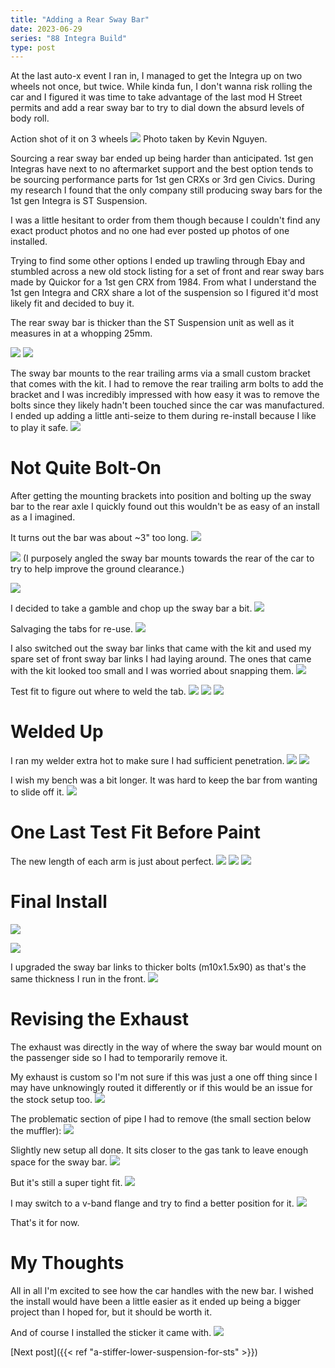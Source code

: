```yaml
---
title: "Adding a Rear Sway Bar"
date: 2023-06-29
series: "88 Integra Build"
type: post
---
```


At the last auto-x event I ran in, I managed to get the Integra up on two wheels not once, but twice. While kinda fun, I don't wanna risk rolling the car and I figured it was time to take advantage of the last mod H Street permits and add a rear sway bar to try to dial down the absurd levels of body roll.

Action shot of it on 3 wheels
![](images/1.jpg)
Photo taken by Kevin Nguyen.

Sourcing a rear sway bar ended up being harder than anticipated. 1st gen Integras have next to no aftermarket support and the best option tends to be sourcing performance parts for 1st gen CRXs or 3rd gen Civics. During my research I found that the only company still producing sway bars for the 1st gen Integra is ST Suspension.

I was a little hesitant to order from them though because I couldn't find any exact product photos and no one had ever posted up photos of one installed.

Trying to find some other options I ended up trawling through Ebay and stumbled across a new old stock listing for a set of front and rear sway bars made by Quickor for a 1st gen CRX from 1984. From what I understand the 1st gen Integra and CRX share a lot of the suspension so I figured it'd most likely fit and decided to buy it.

The rear sway bar is thicker than the ST Suspension unit as well as it measures in at a whopping 25mm.

![](images/2.jpg)
![](images/3.jpg)

The sway bar mounts to the rear trailing arms via a small custom bracket that comes with the kit. I had to remove the rear trailing arm bolts to add the bracket and I was incredibly impressed with how easy it was to remove the bolts since they likely hadn't been touched since the car was manufactured. I ended up adding a little anti-seize to them during re-install because I like to play it safe.
![](images/4.jpg)

# Not Quite Bolt-On

After getting the mounting brackets into position and bolting up the sway bar to the rear axle I quickly found out this wouldn't be as easy of an install as a I imagined.

It turns out the bar was about ~3" too long.
![](images/5.jpg)

![](images/6.jpg)
(I purposely angled the sway bar mounts towards the rear of the car to try to help improve the ground clearance.)

![](images/7.jpg)

I decided to take a gamble and chop up the sway bar a bit.
![](images/8.jpg)

Salvaging the tabs for re-use.
![](images/9.jpg)

I also switched out the sway bar links that came with the kit and used my spare set of front sway bar links I had laying around. The ones that came with the kit looked too small and I was worried about snapping them.
![](images/10.jpg)

Test fit to figure out where to weld the tab.
![](images/11.jpg)
![](images/12.jpg)
![](images/13.jpg)

# Welded Up

I ran my welder extra hot to make sure I had sufficient penetration.
![](images/14.jpg)
![](images/15.jpg)

I wish my bench was a bit longer. It was hard to keep the bar from wanting to slide off it.
![](images/16.jpg)

# One Last Test Fit Before Paint

The new length of each arm is just about perfect.
![](images/17.jpg)
![](images/18.jpg)
![](images/19.jpg)

# Final Install

![](images/21.jpg)

![](images/22.jpg)

I upgraded the sway bar links to thicker bolts (m10x1.5x90) as that's the same thickness I run in the front.
![](images/23.jpg)

# Revising the Exhaust

The exhaust was directly in the way of where the sway bar would mount on the passenger side so I had to temporarily remove it.

My exhaust is custom so I'm not sure if this was just a one off thing since I may have unknowingly routed it differently or if this would be an issue for the stock setup too.
![](images/24.jpg)

The problematic section of pipe I had to remove (the small section below the muffler):
![](images/25.jpg)

Slightly new setup all done. It sits closer to the gas tank to leave enough space for the sway bar.
![](images/26.jpg)

But it's still a super tight fit.
![](images/27.jpg)

I may switch to a v-band flange and try to find a better position for it.
![](images/28.jpg)

That's it for now.

# My Thoughts

All in all I'm excited to see how the car handles with the new bar. I wished the install would have been a little easier as it ended up being a bigger project than I hoped for, but it should be worth it.

And of course I installed the sticker it came with.
![](images/20.jpg)

[Next post]({{< ref "a-stiffer-lower-suspension-for-sts" >}})
